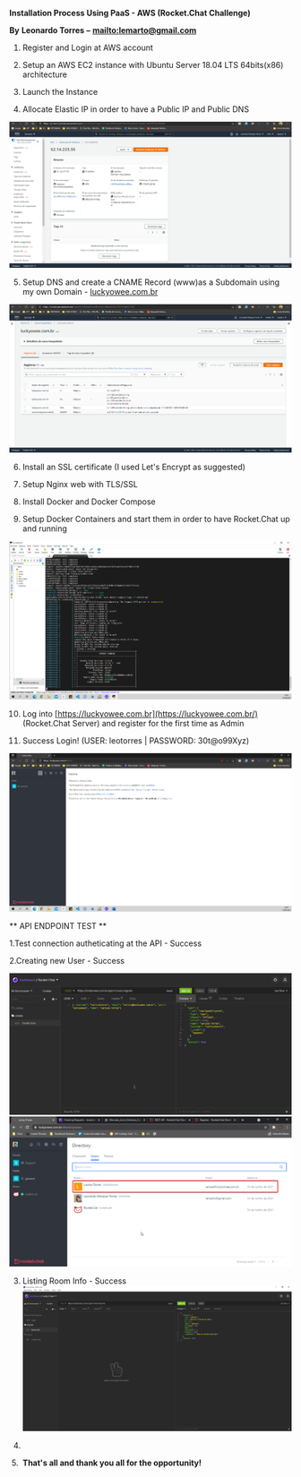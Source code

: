 **Installation Process Using PaaS - AWS (Rocket.Chat Challenge)**

**By**  **Leonardo Torres**  **–** [**mailto:lemarto@gmail.com**](mailto:lemarto@gmail.com)

1. Register and Login at AWS account

2. Setup an AWS EC2 instance with Ubuntu Server 18.04 LTS 64bits(x86) architecture
3. Launch the Instance

4. Allocate Elastic IP in order to have a Public IP and Public DNS

![](https://github.com/leotorres76/Rocket.Chat_ES_Leonardo_Torres/blob/main/aws_elastic_ip_setup.png)

5. Setup DNS and create a CNAME Record (www)as a Subdomain using my own Domain - [luckyowee.com.br](https://luckyowee.com.br/)

![](https://github.com/leotorres76/Rocket.Chat_ES_Leonardo_Torres/blob/main/aws_dns_setup.png)

6. Install an SSL certificate (I used Let&#39;s Encrypt as suggested)

7. Setup Nginx web with TLS/SSL

8. Install Docker and Docker Compose

9. Setup Docker Containers and start them in order to have Rocket.Chat up and running

![](https://github.com/leotorres76/Rocket.Chat_ES_Leonardo_Torres/blob/main/rocketchat_installation_success.png)

10. Log into [https://luckyowee.com.br](https://luckyowee.com.br/) (Rocket.Chat Server) and register for the first time as Admin

11. Success Login! (USER: leotorres | PASSWORD: 30t@o99Xyz)

![](https://github.com/leotorres76/Rocket.Chat_ES_Leonardo_Torres/blob/main/success_log_in.png)

** API ENDPOINT TEST **

1.Test connection autheticating at the API - Success

2.Creating new User - Success

![](https://github.com/leotorres76/Rocket.Chat_ES_Leonardo_Torres/blob/main/02_api_endpoint_register_user.png)
![](https://github.com/leotorres76/Rocket.Chat_ES_Leonardo_Torres/blob/main/03_api_endpoint_register_user_success.png)

3. Listing Room Info - Success
![](https://github.com/leotorres76/Rocket.Chat_ES_Leonardo_Torres/blob/main/04_api_endpoint_room_info_success.png)

4.
![]()
5.
![]()
**That's all and thank you all for the opportunity!**
